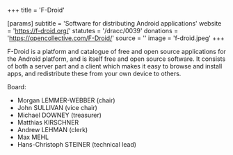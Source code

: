 +++
title = 'F-Droid'

[params]
    subtitle = 'Software for distributing Android applications'
    website = 'https://f-droid.org/'
    statutes = '/dracc/0039'
    donations = 'https://opencollective.com/F-Droid/'
    source = ''
    image = 'f-droid.jpeg'
+++

F-Droid is a platform and catalogue of free and open source applications for the Android platform, and is itself free and open source software. It consists of both a server part and a client which makes it easy to browse and install apps, and redistribute these from your own device to others.

Board:
 * Morgan LEMMER-WEBBER (chair)
 * John SULLIVAN (vice chair)
 * Michael DOWNEY (treasurer)
 * Matthias KIRSCHNER
 * Andrew LEHMAN (clerk)
 * Max MEHL
 * Hans-Christoph STEINER (technical lead)
